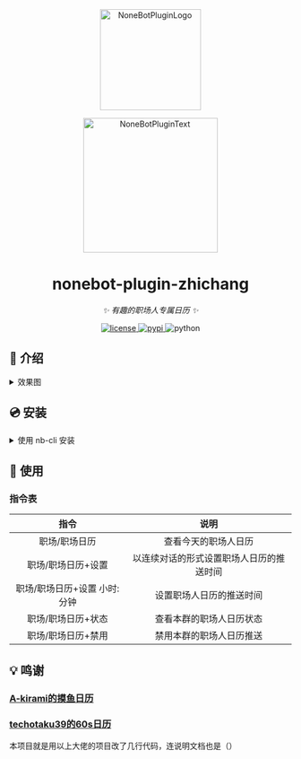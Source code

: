<div align="center">
  <a href="https://v2.nonebot.dev/store"><img src="https://github.com/A-kirami/nonebot-plugin-template/blob/resources/nbp_logo.png" width="180" height="180" alt="NoneBotPluginLogo"></a>
  <br>
  <p><img src="https://github.com/A-kirami/nonebot-plugin-template/blob/resources/NoneBotPlugin.svg" width="240" alt="NoneBotPluginText"></p>
</div>

<div align="center">

# nonebot-plugin-zhichang

_✨ 有趣的职场人专属日历 ✨_

<a href="./LICENSE">
    <img src="https://img.shields.io/github/license/A-kirami/nonebot-plugin-moyu.svg" alt="license">
</a>
<a href="https://pypi.python.org/pypi/nonebot-plugin-60s">
    <img src="https://img.shields.io/pypi/v/nonebot-plugin-60s.svg" alt="pypi">
</a>
<img src="https://img.shields.io/badge/python-3.8+-blue.svg" alt="python">

</div>

## 📖 介绍

<details>
  <summary>效果图</summary>

![example](https://github.com/Priopus/nonebot_plugin_zhichang/blob/main/images/8af5b7c09ab1dbd5a9edf66cb6d92d9d.png)

</details>

## 💿 安装

<details>
<summary>使用 nb-cli 安装</summary>
在 nonebot2 项目的根目录下打开命令行, 输入以下指令即可安装

    nb plugin install nonebot-plugin-zhichang

</details>

## 🎉 使用
### 指令表
| 指令  | 说明 |
|:-----:|:----:|
| 职场/职场日历 | 查看今天的职场人日历 |
| 职场/职场日历+设置 | 以连续对话的形式设置职场人日历的推送时间 |
| 职场/职场日历+设置 小时:分钟 | 设置职场人日历的推送时间 |
| 职场/职场日历+状态 | 查看本群的职场人日历状态 |
| 职场/职场日历+禁用 | 禁用本群的职场人日历推送 |

## 💡 鸣谢

### [A-kirami的摸鱼日历](https://github.com/A-kirami/nonebot-plugin-moyu)
### [techotaku39的60s日历](https://github.com/techotaku39/nonebot-plugin-60s)
本项目就是用以上大佬的项目改了几行代码，连说明文档也是（）
